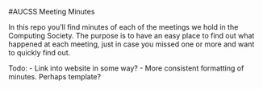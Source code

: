 #AUCSS Meeting Minutes

In this repo you’ll find minutes of each of the meetings we hold in the Computing Society. The purpose is to have an easy place to find out what happened at each meeting, just in case you missed one or more and want to quickly find out.

Todo:
	- Link into website in some way?
	- More consistent formatting of minutes. Perhaps template?
